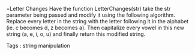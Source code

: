 =Letter Changes
Have the function LetterChanges(str) take the str parameter being passed and modify it using the following algorithm. Replace every letter in the string with the letter following it in the alphabet (ie. c becomes d, z becomes a). Then capitalize every vowel in this new string (a, e, i, o, u) and finally return this modified string.

Tags : string manipulation
